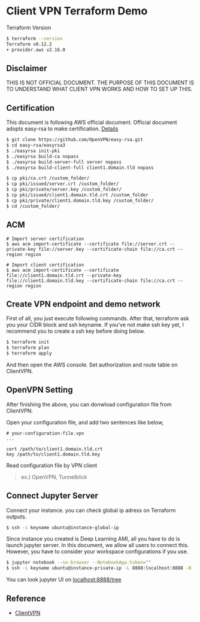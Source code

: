 # Client VPN Terraform Demo

Terraform Version 

```bash
$ terraform --version
Terraform v0.12.2
+ provider.aws v2.16.0
```

## Disclaimer

THIS IS NOT OFFICIAL DOCUMENT. 
THE PURPOSE OF THIS DOCUMENT IS TO UNDERSTAND WHAT CLIENT VPN WORKS AND HOW TO SET UP THIS.

## Certification
This document is following AWS official document. Official document adopts easy-rsa to make certification.
[Details](https://docs.aws.amazon.com/vpn/latest/clientvpn-admin/cvpn-working-certificates.html)

```bash 
$ git clone https://github.com/OpenVPN/easy-rsa.git
$ cd easy-rsa/easyrsa3
$ ./easyrsa init-pki
$ ./easyrsa build-ca nopass
$ ./easyrsa build-server-full server nopass
$ ./easyrsa build-client-full client1.domain.tld nopass

$ cp pki/ca.crt /custom_folder/
$ cp pki/issued/server.crt /custom_folder/
$ cp pki/private/server.key /custom_folder/
$ cp pki/issued/client1.domain.tld.crt /custom_folder
$ cp pki/private/client1.domain.tld.key /custom_folder/
$ cd /custom_folder/

```

## ACM

```
# Import server certification
$ aws acm import-certificate --certificate file://server.crt --private-key file://server.key --certificate-chain file://ca.crt --region region

# Import client certification
$ aws acm import-certificate --certificate file://client1.domain.tld.crt --private-key file://client1.domain.tld.key --certificate-chain file://ca.crt --region region
```


## Create VPN endpoint and demo network

First of all, you just execute following commands. After that, terraform ask you your CIDR block and ssh keyname. If you've not make ssh key yet, I recommend you to create a ssh key before doing below.

```bash 
$ terraform init
$ terraform plan 
$ terraform apply 
```

And then open the AWS console. Set authorization and route table on ClientVPN. 


## OpenVPN Setting

After finishing the above, you can donwload configuration file from ClientVPN. 

Open your configuration file, and add two sentences like below, 

```
# your-configuration-file.vpn
...

cert /path/to/client1.domain.tld.crt
key /path/to/client1.domain.tld.key
```

Read configuration file by VPN client 
> ex.) OpenVPN, Tunnelblick

## Connect Jupyter Server

Connect your instance. you can check global ip adress on Terraform outputs.

```sh
$ ssh -i keyname ubuntu@instance-global-ip
```

Since instance you created is Deep Learning AMI, all you have to do is launch jupyter server. 
In this document, we allow all users to connect this. However, you have to consider your workspace configurations if you use.

```sh
$ jupyter notebook --no-browser --NotebookApp.token=""
$ ssh -i keyname ubuntu@instance-private-ip -L 8888:localhost:8888 -N 
```

You can look jupyter UI on [localhost:8888/tree](http://localhost:8888/tree)

## Reference

- [ClientVPN](https://docs.aws.amazon.com/ja_jp/vpn/latest/clientvpn-admin/what-is.html)
